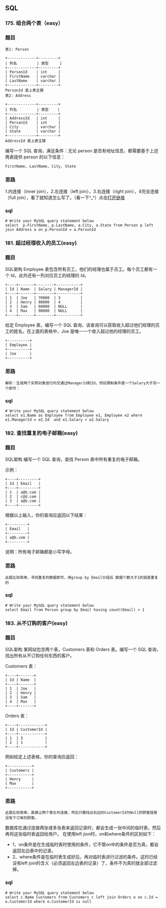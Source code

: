 ## SQL

### 175. 组合两个表（easy）

### 题目 

	表1: Person
	
	+-------------+---------+
	| 列名         | 类型     |
	+-------------+---------+
	| PersonId    | int     |
	| FirstName   | varchar |
	| LastName    | varchar |
	+-------------+---------+
	PersonId 是上表主键
	表2: Address
	
	+-------------+---------+
	| 列名         | 类型    |
	+-------------+---------+
	| AddressId   | int     |
	| PersonId    | int     |
	| City        | varchar |
	| State       | varchar |
	+-------------+---------+
	AddressId 是上表主键
 

编写一个 SQL 查询，满足条件：无论 person 是否有地址信息，都需要基于上述两表提供 person 的以下信息：

	FirstName, LastName, City, State


### 思路

1.内连接（inner  join），2.左连接（left  join），3.右连接（right  join），4完全连接（full  join），看了就知道怎么写了。（看一下^_^）点击[打开链接](https://blog.csdn.net/qq_38192784/article/details/74469066)

### sql

```
# Write your MySQL query statement below
select  p.FirstName, p.LastName, a.City, a.State from Person p left join Address a on p.PersonId = a.PersonId
```

### 181. 超过经理收入的员工(easy)

### 题目

SQL架构
Employee 表包含所有员工，他们的经理也属于员工。每个员工都有一个 Id，此外还有一列对应员工的经理的 Id。

	+----+-------+--------+-----------+
	| Id | Name  | Salary | ManagerId |
	+----+-------+--------+-----------+
	| 1  | Joe   | 70000  | 3         |
	| 2  | Henry | 80000  | 4         |
	| 3  | Sam   | 60000  | NULL      |
	| 4  | Max   | 90000  | NULL      |
	+----+-------+--------+-----------+
给定 Employee 表，编写一个 SQL 查询，该查询可以获取收入超过他们经理的员工的姓名。在上面的表格中，Joe 是唯一一个收入超过他的经理的员工。
	
	+----------+
	| Employee |
	+----------+
	| Joe      |
	+----------+

### 思路

	解析：生成两个实例对象进行内交通过ManagerId和Id，然后限制条件是一个Salary大于另一个即可：


### sql

```
# Write your MySQL query statement below
select e1.Name as Employee from Employee e1, Employee e2 where e1.ManagerId = e2.Id  and e1.Salary > e2.Salary 
```






### 182. 查找重复的电子邮箱(easy)

### 题目

SQL架构
编写一个 SQL 查询，查找 Person 表中所有重复的电子邮箱。

示例：

	+----+---------+
	| Id | Email   |
	+----+---------+
	| 1  | a@b.com |
	| 2  | c@d.com |
	| 3  | a@b.com |
	+----+---------+
根据以上输入，你的查询应返回以下结果：

	+---------+
	| Email   |
	+---------+
	| a@b.com |
	+---------+

说明：所有电子邮箱都是小写字母。

### 思路

	此题比较简单，寻找重复的数据即可，用group by Email分组后 数据个数大于1的就是重复的


### sql

```
# Write your MySQL query statement below
select Email from Person group by Email having count(Email) > 1
```


### 183. 从不订购的客户(easy)

### 题目

SQL架构
某网站包含两个表，Customers 表和 Orders 表。编写一个 SQL 查询，找出所有从不订购任何东西的客户。

Customers 表：

	+----+-------+
	| Id | Name  |
	+----+-------+
	| 1  | Joe   |
	| 2  | Henry |
	| 3  | Sam   |
	| 4  | Max   |
	+----+-------+
Orders 表：

	+----+------------+
	| Id | CustomerId |
	+----+------------+
	| 1  | 3          |
	| 2  | 1          |
	+----+------------+
例如给定上述表格，你的查询应返回：

	+-----------+
	| Customers |
	+-----------+
	| Henry     |
	| Max       |
	+-----------+

### 思路

	此题比较简单，直接让两个表左外连接，然后只要找出右边的CustomerId为Null的顾客就是没有下订单的顾客。



数据库在通过连接两张或多张表来返回记录时，都会生成一张中间的临时表，然后再将这张临时表返回给用户。 在使用left jion时，on和where条件的区别如下：

- 1、on条件是在生成临时表时使用的条件，它不管on中的条件是否为真，都会返回左边表中的记录。
- 2、where条件是在临时表生成好后，再对临时表进行过滤的条件。这时已经没有left join的含义（必须返回左边表的记录）了，条件不为真的就全部过滤掉。

### sql

```
# Write your MySQL query statement below
select c.Name Customers from Customers c left join Orders o on c.Id = o.CustomerId where o.CustomerId is null
```

